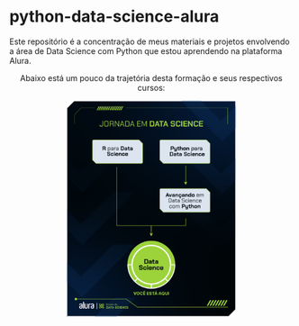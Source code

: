 # python-data-science-alura
Este repositório é a concentração de meus materiais e projetos envolvendo a área de Data Science com Python que estou aprendendo na plataforma Alura.


<div align="center">
    <p>
        Abaixo está um pouco da trajetória desta formação e seus respectivos cursos:
    </p>
    <img src="assets/images/journey.png" alt="My journey in this course" width="60%" height="auto">
</div>


